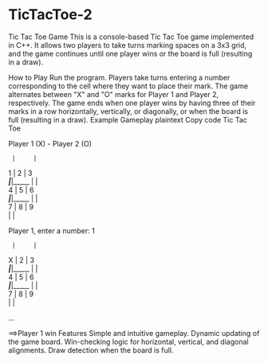 # TicTacToe-2
Tic Tac Toe Game
This is a console-based Tic Tac Toe game implemented in C++. It allows two players to take turns marking spaces on a 3x3 grid, and the game continues until one player wins or the board is full (resulting in a draw).

How to Play
Run the program.
Players take turns entering a number corresponding to the cell where they want to place their mark.
The game alternates between "X" and "O" marks for Player 1 and Player 2, respectively.
The game ends when one player wins by having three of their marks in a row horizontally, vertically, or diagonally, or when the board is full (resulting in a draw).
Example Gameplay
plaintext
Copy code
Tic Tac Toe

Player 1 (X)  -  Player 2 (O)

     |     |     
  1  |  2  |  3  
_____|_____|_____
     |     |     
  4  |  5  |  6  
_____|_____|_____
     |     |     
  7  |  8  |  9  
     |     |     

Player 1, enter a number: 1

     |     |     
  X  |  2  |  3  
_____|_____|_____
     |     |     
  4  |  5  |  6  
_____|_____|_____
     |     |     
  7  |  8  |  9  
     |     |     

...

==>Player 1 win
Features
Simple and intuitive gameplay.
Dynamic updating of the game board.
Win-checking logic for horizontal, vertical, and diagonal alignments.
Draw detection when the board is full.
